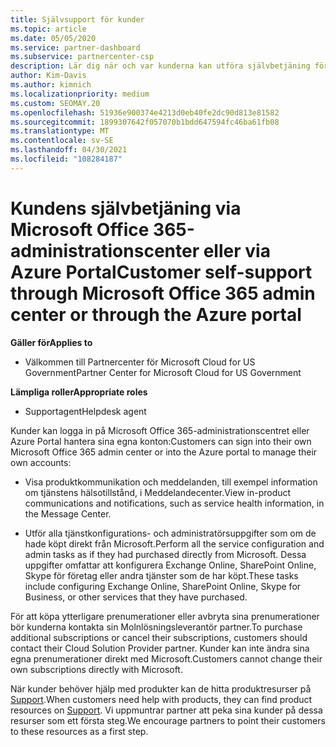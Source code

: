 ```yaml
---
title: Självsupport för kunder
ms.topic: article
ms.date: 05/05/2020
ms.service: partner-dashboard
ms.subservice: partnercenter-csp
description: Lär dig när och var kunderna kan utföra självbetjäning för att hantera sina egna konton och när de bör kontakta sin Molnlösningsleverantör partner.
author: Kim-Davis
ms.author: kimnich
ms.localizationpriority: medium
ms.custom: SEOMAY.20
ms.openlocfilehash: 51936e900374e4213d0eb40fe2dc90d813e81582
ms.sourcegitcommit: 1899307642f057070b1bdd647594fc46ba61fb08
ms.translationtype: MT
ms.contentlocale: sv-SE
ms.lasthandoff: 04/30/2021
ms.locfileid: "108284187"
---
```

# <a name="customer-self-support-through-microsoft-office-365-admin-center-or-through-the-azure-portal"></a><span data-ttu-id="81f6c-103">Kundens självbetjäning via Microsoft Office 365-administrationscenter eller via Azure Portal</span><span class="sxs-lookup"><span data-stu-id="81f6c-103">Customer self-support through Microsoft Office 365 admin center or through the Azure portal</span></span>

<span data-ttu-id="81f6c-104">**Gäller för**</span><span class="sxs-lookup"><span data-stu-id="81f6c-104">**Applies to**</span></span>

- <span data-ttu-id="81f6c-105">Välkommen till Partnercenter för Microsoft Cloud for US Government</span><span class="sxs-lookup"><span data-stu-id="81f6c-105">Partner Center for Microsoft Cloud for US Government</span></span>

<span data-ttu-id="81f6c-106">**Lämpliga roller**</span><span class="sxs-lookup"><span data-stu-id="81f6c-106">**Appropriate roles**</span></span>

- <span data-ttu-id="81f6c-107">Supportagent</span><span class="sxs-lookup"><span data-stu-id="81f6c-107">Helpdesk agent</span></span>

<span data-ttu-id="81f6c-108">Kunder kan logga in på Microsoft Office 365-administrationscentret eller Azure Portal hantera sina egna konton:</span><span class="sxs-lookup"><span data-stu-id="81f6c-108">Customers can sign into their own Microsoft Office 365 admin center or into the Azure portal to manage their own accounts:</span></span>

- <span data-ttu-id="81f6c-109">Visa produktkommunikation och meddelanden, till exempel information om tjänstens hälsotillstånd, i Meddelandecenter.</span><span class="sxs-lookup"><span data-stu-id="81f6c-109">View in-product communications and notifications, such as service health information, in the Message Center.</span></span>

- <span data-ttu-id="81f6c-110">Utför alla tjänstkonfigurations- och administratörsuppgifter som om de hade köpt direkt från Microsoft.</span><span class="sxs-lookup"><span data-stu-id="81f6c-110">Perform all the service configuration and admin tasks as if they had purchased directly from Microsoft.</span></span> <span data-ttu-id="81f6c-111">Dessa uppgifter omfattar att konfigurera Exchange Online, SharePoint Online, Skype för företag eller andra tjänster som de har köpt.</span><span class="sxs-lookup"><span data-stu-id="81f6c-111">These tasks include configuring Exchange Online, SharePoint Online, Skype for Business, or other services that they have purchased.</span></span>

<span data-ttu-id="81f6c-112">För att köpa ytterligare prenumerationer eller avbryta sina prenumerationer bör kunderna kontakta sin Molnlösningsleverantör partner.</span><span class="sxs-lookup"><span data-stu-id="81f6c-112">To purchase additional subscriptions or cancel their subscriptions, customers should contact their Cloud Solution Provider partner.</span></span> <span data-ttu-id="81f6c-113">Kunder kan inte ändra sina egna prenumerationer direkt med Microsoft.</span><span class="sxs-lookup"><span data-stu-id="81f6c-113">Customers cannot change their own subscriptions directly with Microsoft.</span></span>

<span data-ttu-id="81f6c-114">När kunder behöver hjälp med produkter kan de hitta produktresurser på [Support](https://partnercenter.microsoft.com/partner/support).</span><span class="sxs-lookup"><span data-stu-id="81f6c-114">When customers need help with products, they can find product resources on [Support](https://partnercenter.microsoft.com/partner/support).</span></span> <span data-ttu-id="81f6c-115">Vi uppmuntrar partner att peka sina kunder på dessa resurser som ett första steg.</span><span class="sxs-lookup"><span data-stu-id="81f6c-115">We encourage partners to point their customers to these resources as a first step.</span></span>

 

 



